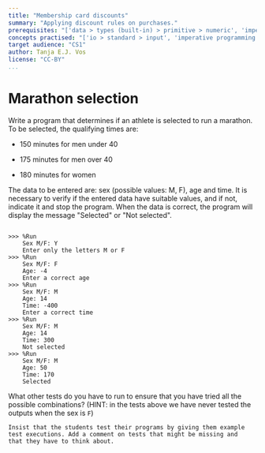 ```yaml
---
title: "Membership card discounts"
summary: "Applying discount rules on purchases."
prerequisites: "['data > types (built-in) > primitive > numeric', 'imperative programming > variables > variable declaration']"
concepts practised: "['io > standard > input', 'imperative programming > variables > variable declaration', 'imperative programming > variables > assignment', 'control flow > conditionals']"
target audience: "CS1"
author: Tanja E.J. Vos
license: "CC-BY"
...
```


# Marathon selection





Write a program that determines if an athlete is selected to run a
marathon. To be selected, the qualifying times are:

-   150 minutes for men under 40

-   175 minutes for men over 40

-   180 minutes for women

The data to be entered are: sex (possible values: M, F), age and
time. It is necessary to verify if the entered data have suitable
values, and if not, indicate it and stop the program. When the data
is correct, the program will display the message "Selected" or "Not
selected".

```small

>>> %Run 
    Sex M/F: Y
    Enter only the letters M or F
>>> %Run 
    Sex M/F: F
    Age: -4
    Enter a correct age
>>> %Run 
    Sex M/F: M
    Age: 14
    Time: -400
    Enter a correct time
>>> %Run 
    Sex M/F: M
    Age: 14
    Time: 300
    Not selected
>>> %Run 
    Sex M/F: M
    Age: 50
    Time: 170
    Selected
```

What other tests do you have to run to ensure that you have tried
all the possible combinations? (HINT: in the tests above we have
never tested the outputs when the sex is `F`)

```testruntile
Insist that the students test their programs by giving them example
test executions. Add a comment on tests that might be missing and
that they have to think about.
```
